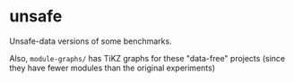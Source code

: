 unsafe
======

Unsafe-data versions of some benchmarks.

Also, `module-graphs/` has TiKZ graphs for these "data-free" projects
(since they have fewer modules than the original experiments)
